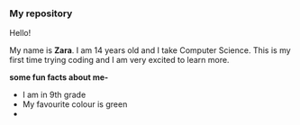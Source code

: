 ### My repository

Hello!

My name is **Zara**. I am 14 years old and I take Computer Science. This is my first time trying coding and I am very excited to learn more.

**some fun facts about me-**

- I am in 9th grade
- My favourite colour is green
- 
<!--
**zarahaleem/zarahaleem** is a ✨ _special_ ✨ repository because its `README.md` (this file) appears on your GitHub profile.

Here are some ideas to get you started:

- 🔭 I’m currently working on ...
- 🌱 I’m currently learning ...
- 👯 I’m looking to collaborate on ...
- 🤔 I’m looking for help with ...
- 💬 Ask me about ...
- 📫 How to reach me: ...
- 😄 Pronouns: ...
- ⚡ Fun fact: ...
-->

